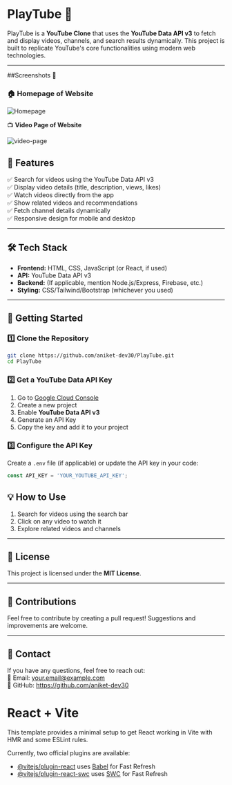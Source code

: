 # PlayTube 🎥

PlayTube is a **YouTube Clone** that uses the **YouTube Data API v3** to fetch and display videos, channels, and search results dynamically. This project is built to replicate YouTube's core functionalities using modern web technologies.

---

##Screenshots 📸 

### 🏠 **Homepage of Website**


![Homepage](https://github.com/user-attachments/assets/a49416b2-8e28-42cc-b480-818144958df8)

📺 **Video Page of Website**


![video-page](https://github.com/user-attachments/assets/04b6f534-abbf-4a23-9183-6b2503d43d87)



## 🚀 Features

✅ Search for videos using the YouTube Data API v3  
✅ Display video details (title, description, views, likes)  
✅ Watch videos directly from the app  
✅ Show related videos and recommendations  
✅ Fetch channel details dynamically  
✅ Responsive design for mobile and desktop  

---

## 🛠️ Tech Stack

- **Frontend:** HTML, CSS, JavaScript (or React, if used)  
- **API:** YouTube Data API v3  
- **Backend:** (If applicable, mention Node.js/Express, Firebase, etc.)
- **Styling:** CSS/Tailwind/Bootstrap (whichever you used)  

---

## 🔑 Getting Started

### 1️⃣ Clone the Repository
```sh
git clone https://github.com/aniket-dev30/PlayTube.git
cd PlayTube
```

### 2️⃣ Get a YouTube Data API Key
1. Go to [Google Cloud Console](https://console.cloud.google.com/)
2. Create a new project
3. Enable **YouTube Data API v3**
4. Generate an API Key
5. Copy the key and add it to your project

### 3️⃣ Configure the API Key
Create a `.env` file (if applicable) or update the API key in your code:
```js
const API_KEY = 'YOUR_YOUTUBE_API_KEY';
```



## 💡 How to Use
1. Search for videos using the search bar
2. Click on any video to watch it
3. Explore related videos and channels

---

## 📜 License
This project is licensed under the **MIT License**.

---

## 🙌 Contributions
Feel free to contribute by creating a pull request! Suggestions and improvements are welcome. 

---

## 📩 Contact
If you have any questions, feel free to reach out:  
📧 Email: your.email@example.com  
🔗 GitHub: https://github.com/aniket-dev30



# React + Vite

This template provides a minimal setup to get React working in Vite with HMR and some ESLint rules.

Currently, two official plugins are available:

- [@vitejs/plugin-react](https://github.com/vitejs/vite-plugin-react/blob/main/packages/plugin-react/README.md) uses [Babel](https://babeljs.io/) for Fast Refresh
- [@vitejs/plugin-react-swc](https://github.com/vitejs/vite-plugin-react-swc) uses [SWC](https://swc.rs/) for Fast Refresh

